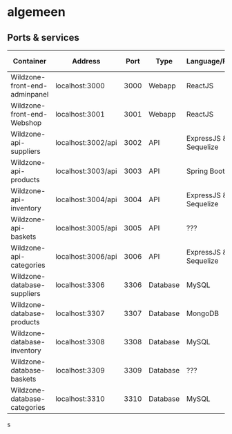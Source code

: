 # algemeen

## Ports & services

| Container                     | Address            | Port | Type     | Language/Framework    | In-use             |
|-------------------------------|--------------------|------|----------|-----------------------|--------------------|
| Wildzone-front-end-adminpanel | localhost:3000     | 3000 | Webapp   | ReactJS               | :white_check_mark: |
| Wildzone-front-end-Webshop    | localhost:3001     | 3001 | Webapp   | ReactJS               | :x:                |
| Wildzone-api-suppliers        | localhost:3002/api | 3002 | API      | ExpressJS & Sequelize | :white_check_mark: |
| Wildzone-api-products         | localhost:3003/api | 3003 | API      | Spring Boot           | :x:                |
| Wildzone-api-inventory        | localhost:3004/api | 3004 | API      | ExpressJS & Sequelize | :x:                |
| Wildzone-api-baskets          | localhost:3005/api | 3005 | API      | ???                   | :x:                |
| Wildzone-api-categories       | localhost:3006/api | 3006 | API      | ExpressJS & Sequelize | :x:                |
| Wildzone-database-suppliers   | localhost:3306     | 3306 | Database | MySQL                 | :white_check_mark: |
| Wildzone-database-products    | localhost:3307     | 3307 | Database | MongoDB               | :x:                |
| Wildzone-database-inventory   | localhost:3308     | 3308 | Database | MySQL                 | :x:                |
| Wildzone-database-baskets     | localhost:3309     | 3309 | Database | ???                   | :x:                |
| Wildzone-database-categories  | localhost:3310     | 3310 | Database | MySQL                 | :x:                |

s